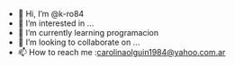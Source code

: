 - 👋 Hi, I’m @k-ro84
- 👀 I’m interested in ...
- 🌱 I’m currently learning programacion
- 💞️ I’m looking to collaborate on ...
- 📫 How to reach me :carolinaolguin1984@yahoo.com.ar

<!---
k-ro84/k-ro84 is a ✨ special ✨ repository because its `README.md` (this file) appears on your GitHub profile.
You can click the Preview link to take a look at your changes.
--->

